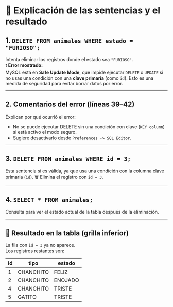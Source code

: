 # 🧠 Explicación de las sentencias y el resultado

## 1. `DELETE FROM animales WHERE estado = "FURIOSO";`

Intenta eliminar los registros donde el estado sea `"FURIOSO"`.  
❗ **Error mostrado:**  
MySQL está en **Safe Update Mode**, que impide ejecutar `DELETE` o `UPDATE` si no usas una condición con una **clave primaria** (como `id`). Esto es una medida de seguridad para evitar borrar datos por error.

---

## 2. Comentarios del error (líneas 39–42)

Explican por qué ocurrió el error:

- No se puede ejecutar DELETE sin una condición con clave (`KEY column`) si está activo el modo seguro.
- Sugiere desactivarlo desde `Preferences -> SQL Editor`.

---

## 3. `DELETE FROM animales WHERE id = 3;`

Esta sentencia sí es válida, ya que usa una condición con la columna clave primaria (`id`).
🗑️ Elimina el registro con `id = 3`.

---

## 4. `SELECT * FROM animales;`

Consulta para ver el estado actual de la tabla después de la eliminación.

---

## 🧾 Resultado en la tabla (grilla inferior)

La fila con `id = 3` ya no aparece.  
Los registros restantes son:

| id | tipo      | estado  |
|----|-----------|---------|
| 1  | CHANCHITO | FELIZ   |
| 2  | CHANCHITO | ENOJADO |
| 4  | CHANCHITO | TRISTE  |
| 5  | GATITO    | TRISTE  |
